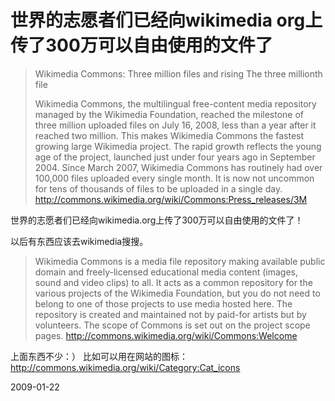 # 世界的志愿者们已经向wikimedia org上传了300万可以自由使用的文件了

> Wikimedia Commons: Three million files and rising
> The three millionth file
> 
> Wikimedia Commons, the multilingual free-content media repository managed by the Wikimedia Foundation, reached the milestone of three million uploaded files on July 16, 2008, less than a year after it reached two million. This makes Wikimedia Commons the fastest growing large Wikimedia project. The rapid growth reflects the young age of the project, launched just under four years ago in September 2004. Since March 2007, Wikimedia Commons has routinely had over 100,000 files uploaded every single month. It is now not uncommon for tens of thousands of files to be uploaded in a single day.
> <http://commons.wikimedia.org/wiki/Commons:Press_releases/3M>

世界的志愿者们已经向wikimedia.org上传了300万可以自由使用的文件了！

以后有东西应该去wikimedia搜搜。


> Wikimedia Commons is a media file repository making available public domain and freely-licensed educational media content (images, sound and video clips) to all. It acts as a common repository for the various projects of the Wikimedia Foundation, but you do not need to belong to one of those projects to use media hosted here. The repository is created and maintained not by paid-for artists but by volunteers. The scope of Commons is set out on the project scope pages.
> http://commons.wikimedia.org/wiki/Commons:Welcome

上面东西不少：） 比如可以用在网站的图标： http://commons.wikimedia.org/wiki/Category:Cat_icons

2009-01-22